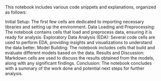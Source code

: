 This notebook includes various code snippets and explanations, organized as follows:

Initial Setup: The first few cells are dedicated to importing necessary libraries and setting up the environment.
Data Loading and Preprocessing: The notebook contains cells that load and preprocess data, ensuring it is ready for analysis.
Exploratory Data Analysis (EDA): Several code cells are used to perform EDA, providing insights and visualizations to understand the data better.
Model Building: The notebook includes cells that build and evaluate different models based on the data.
Results and Discussion: Markdown cells are used to discuss the results obtained from the models, along with any significant findings.
Conclusion: The notebook concludes with a summary of the work done and potential next steps for further analysis.
